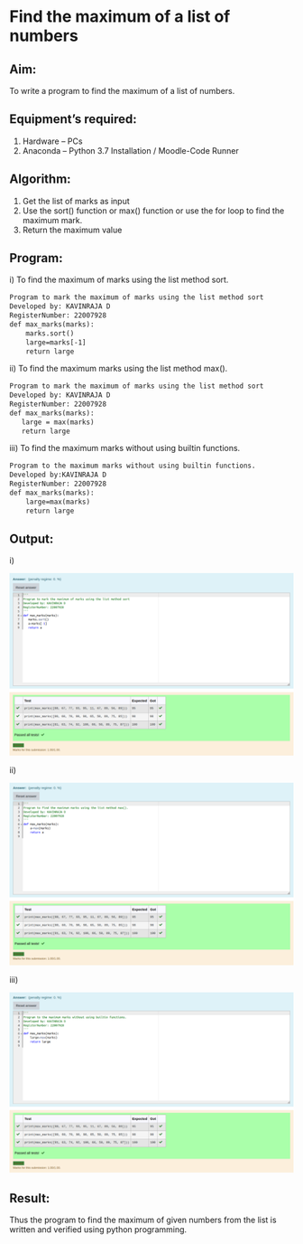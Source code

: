 # Find the maximum of a list of numbers
## Aim:
To write a program to find the maximum of a list of numbers.
## Equipment’s required:
1.	Hardware – PCs
2.	Anaconda – Python 3.7 Installation / Moodle-Code Runner
## Algorithm:
1.	Get the list of marks as input
2.	Use the sort() function or max() function or use the for loop to find the maximum mark.
3.	Return the maximum value
## Program:
i)	To find the maximum of marks using the list method sort.
```
Program to mark the maximum of marks using the list method sort
Developed by: KAVINRAJA D 
RegisterNumber: 22007928
def max_marks(marks):
    marks.sort()
    large=marks[-1]
    return large
```
ii)	To find the maximum marks using the list method max().
```
Program to mark the maximum of marks using the list method sort
Developed by: KAVINRAJA D
RegisterNumber: 22007928
def max_marks(marks):
   large = max(marks)
   return large

```
iii) To find the maximum marks without using builtin functions.
```
Program to the maximum marks without using builtin functions.
Developed by:KAVINRAJA D 
RegisterNumber: 22007928
def max_marks(marks):
    large=max(marks)
    return large
```

## Output:
i)

![Output](./img/sort%20program.png)

ii)

![Output](./img/max.png)

iii)

![Output](./img/bullitten%20program.png)
## Result:
Thus the program to find the maximum of given numbers from the list is written and verified using python programming.
